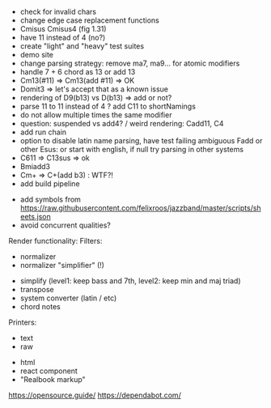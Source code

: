 + check for invalid chars
+ change edge case replacement functions
+ Cmisus Cmisus4 (fig 1.31)
+ have 11 instead of 4 (no?)
+ create "light" and "heavy" test suites
+ demo site
+ change parsing strategy: remove ma7, ma9... for atomic modifiers
+ handle 7 + 6 chord as 13 or add 13
+ Cm13(#11) =>  Cm13(add #11) => OK
+ Domit3 => let's accept that as a known issue
+ rendering of D9(b13) vs D(b13) => add or not?
+ parse 11 to 11 instead of 4 ? add C11 to shortNamings
+ do not allow multiple times the same modifier
+ question: suspended vs add4? / weird rendering: Cadd11, C4
+ add run chain
+ option to disable latin name parsing, have test failing ambiguous Fadd or other Esus: or start with english, if null try parsing in other systems
+ C611 => C13sus => ok
+ Bmiadd3
+ Cm+ => C+(add b3) : WTF?!
+ add build pipeline

- add symbols from https://raw.githubusercontent.com/felixroos/jazzband/master/scripts/sheets.json
- avoid concurrent qualities?

Render functionality:
Filters:
+ normalizer 
+ normalizer "simplifier" (!)
- simplify (level1: keep bass and 7th, level2: keep min and maj triad)
- transpose
- system converter (latin / etc)
- chord notes

Printers:
+ text
+ raw
- html
- react component
- "Realbook markup"



https://opensource.guide/
https://dependabot.com/
